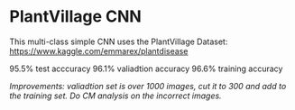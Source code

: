 # PlantVillage CNN

This multi-class simple CNN uses the PlantVillage Dataset: https://www.kaggle.com/emmarex/plantdisease

95.5% test acccuracy
96.1% valiadtion accuracy
96.6% training accuracy

*Improvements: valiadtion set is over 1000 images, cut it to 300 and add to the training set.
Do CM analysis on the incorrect images.*
